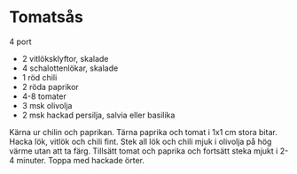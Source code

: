 # Tomatsås

4 port

 - 2 vitlöksklyftor, skalade
 - 4 schalottenlökar, skalade
 - 1 röd chili
 - 2 röda paprikor
 - 4-8 tomater
 - 3 msk olivolja
 - 2 msk hackad persilja, salvia eller basilika

Kärna ur chilin och paprikan. Tärna paprika och tomat i 1x1 cm stora bitar. Hacka lök, vitlök och chili fint. Stek all lök och chili mjuk i olivolja på hög värme utan att ta färg. Tillsätt tomat och paprika och fortsätt steka mjukt i 2-4 minuter. Toppa med hackade örter.
